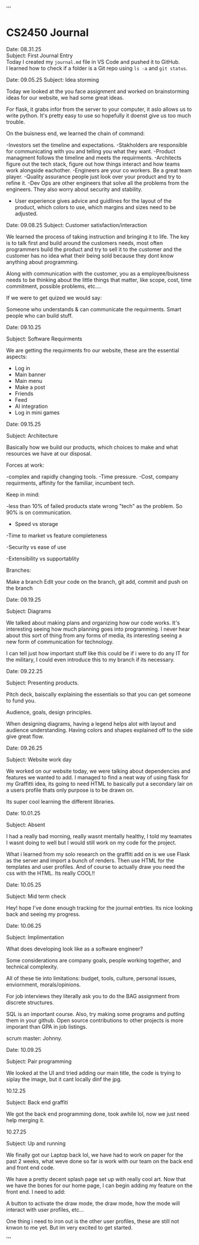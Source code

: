 '''

# CS2450 Journal

Date: 08.31.25  
Subject: First Journal Entry  
Today I created my `journal.md` file in VS Code and pushed it to GitHub.  
I learned how to check if a folder is a Git repo using `ls -a` and `git status`.  

Date: 09.05.25
Subject: Idea storming

Today we looked at the you face assignment and worked on brainstorming ideas for our website, we had some great ideas. 

For flask, it grabs infor from the server to your computer, it aslo allows us to write python. It's pretty easy to use so hopefully it doenst give us too much trouble. 

On the buisness end, we learned the chain of command:

-Investors set the timeline and expectations.
-Stakholders are responsible for communicating with you and telling you what they want.
-Product managment follows the timeline and meets the requirments.
-Architects figure out the tech stack, figure out how things interact and how teams work alongside eachother. 
-Engineers are your co workers. Be a great team player.
-Quality assurance people just look over your product and try to refine it. 
-Dev Ops are other engineers that solve all the problems from the engineers. They also worry about security and stability.
- User experience gives advice and guidlines for the layout of the product, which colors to use, which margins and sizes need to be adjusted.


Date: 09.08.25
Subject: Customer satisfaction/interaction

We learned the process of taking instruction and bringing it to life. The key is to talk first and build around the customers needs, most often programmers build the product and try to sell it to the customer and the customer has no idea what their being sold because they dont know anything about programming. 

Along with communication with the customer, you as a employee/buisness needs to be thinking about the little things that matter, like scope, cost, time commitment, possible problems, etc....

If we were to get quized we would say:

Someone who understands & can communicate the requirments.
Smart people who can build stuff.

Date: 09.10.25

Subject: Software Requirments

We are getting the requirments fro our website, these are the essential aspects:

- Log in
- Main banner
- Main menu
- Make a post
- Friends
- Feed
- AI integration
- Log in mini games

Date: 09.15.25

Subject: Architecture

Basically how we build our products, which choices to make and what resources we have at our disposal.

Forces at work:

-complex and rapidly changing tools.
-Time pressure.
-Cost, company requirments, affinity for the familiar, incumbent tech.

Keep in mind:

-less than 10% of failed products state wrong "tech" as the problem. So 90% is on communication.

- Speed vs storage

-Time to market vs feature completeness

-Security vs ease of use

-Extensibility vs supportablity


Branches:

Make a branch
Edit your code on the branch, git add, commit and push on the branch


Date: 09.19.25

Subject: Diagrams

We talked about making plans and organizing how our code works. It's interesting seeing how much planning goes into programming. I never hear about this sort of thing from any forms of media, its interesting seeing a new form of communication for technology.

I can tell just how important stuff like this could be if i were to do any IT for the military, I could even introduce this to my branch if its necessary.


Date: 09.22.25

Subject: Presenting products.

Pitch deck, baiscally explaining the essentials so that you can get someone to fund you. 

Audience, goals, design principles.

When designing diagrams, having a legend helps alot with layout and audience understanding. Having colors and shapes explained off to the side give great flow. 

Date: 09.26.25

Subject: Website work day

We worked on our website today, we were talking about dependencies and features we wanted to add. I managed to find a neat way of using flask for my Graffitti idea, its going to need HTML to basically put a secondary lair on a users profile thats only purpose is to be drawn on.

Its super cool learning the different libraries.

Date: 10.01.25

Subject: Absent

I had a really bad morning, really wasnt mentally healthy, I told my teamates I wasnt doing to well but I would still work on my code for the project.

What i learned from my solo research on the graffiti add on is we use Flask as the server and import a bunch of renders. Then use HTML for the templates and user profiles. And of course to actually draw you need the css with the HTML. Its really COOL!!

Date: 10.05.25

Subject: Mid term check

Hey! hope I've done enough tracking for the journal entrties. Its nice looking back and seeing my progress. 



Date: 10.06.25

Subject: Implimentation

What does developing look like as a software engineer?

Some considerations are company goals, people working together, and technical complexity.

All of these tie into limitations: budget, tools, culture, personal issues, enviornment, morals/opinions. 

For job interviews they literally ask you to do the BAG assignment from discrete structures. 

SQL is an important course. Also, try making some programs and putting them in your github. Open source contributions to other projects is more imporant than GPA in job listings. 

scrum master: Johnny.

Date: 10.09.25

Subject: Pair programming

We looked at the UI and tried adding our main title, the code is trying to siplay the image, but it cant locally dinf the jpg. 



10.12.25

Subject: Back end graffiti

We got the back end programming done, took awhile lol, now we just need help merging it.

10.27.25

Subject: Up and running

We finally got our Laptop back lol, we have had to work on paper for the past 2 weeks, what weve done so far is work with our team on the back end and front end code. 

We have a pretty decent splash page set up with really cool art. Now that we have the bones for our home page, I can begin adding my feature on the front end. I need to add:

A button to activate the draw mode, the draw mode, how the mode will interact with user profiles, etc...

One thing i need to iron out is the other user profiles, these are still not knwon to me yet. But im very excited to get started. 



'''
